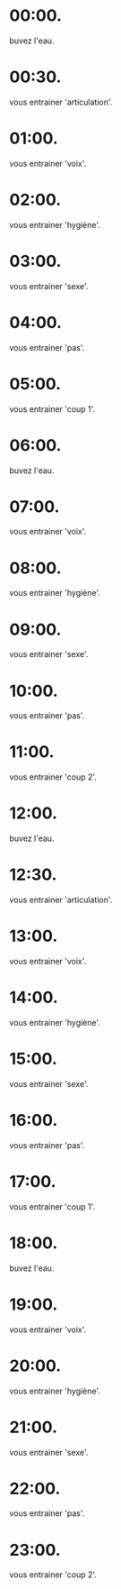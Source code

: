 # 00:00.

buvez l'eau.

# 00:30.

vous entrainer 'articulation'.

# 01:00.

vous entrainer 'voix'.

# 02:00.

vous entrainer 'hygiène'.

# 03:00.

vous entrainer 'sexe'.

# 04:00.

vous entrainer 'pas'.

# 05:00.

vous entrainer 'coup 1'.

# 06:00.

buvez l'eau.

# 07:00.

vous entrainer 'voix'.

# 08:00.

vous entrainer 'hygiène'.

# 09:00.

vous entrainer 'sexe'.

# 10:00.

vous entrainer 'pas'.

# 11:00.

vous entrainer 'coup 2'.

# 12:00.

buvez l'eau.

# 12:30.

vous entrainer 'articulation'.

# 13:00.

vous entrainer 'voix'.

# 14:00.

vous entrainer 'hygiène'.

# 15:00.

vous entrainer 'sexe'.

# 16:00.

vous entrainer 'pas'.

# 17:00.

vous entrainer 'coup 1'.

# 18:00.

buvez l'eau.

# 19:00.

vous entrainer 'voix'.

# 20:00.

vous entrainer 'hygiène'.

# 21:00.

vous entrainer 'sexe'.

# 22:00.

vous entrainer 'pas'.

# 23:00.

vous entrainer 'coup 2'.
